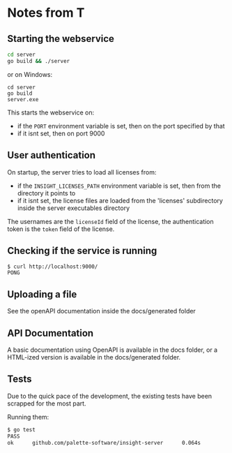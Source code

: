 # Notes from T


## Starting the webservice

```bash
cd server
go build && ./server
```

or on Windows:

```
cd server
go build
server.exe
```

This starts the webservice on:

- if the ```PORT``` environment variable is set, then on the port specified by that
- if it isnt set, then on port 9000


## User authentication

On startup, the server tries to load all licenses from:

- if the ```INSIGHT_LICENSES_PATH``` environment variable is set, then from the directory it points to
- if it isnt set, the license files are loaded from the 'licenses' subdirectory inside the server executables directory

The usernames are the ```licenseId``` field of the license, the authentication token is the ```token``` field of the license.

## Checking if the service is running

```
$ curl http://localhost:9000/
PONG
```

## Uploading a file

See the openAPI documentation inside the docs/generated folder

## API Documentation

A basic documentation using OpenAPI is available in the docs folder, or
a HTML-ized version is available in the docs/generated folder.


## Tests

Due to the quick pace of the development, the existing tests have been scrapped for the most part.

Running them:

```bash
$ go test
PASS
ok      github.com/palette-software/insight-server      0.064s
```
